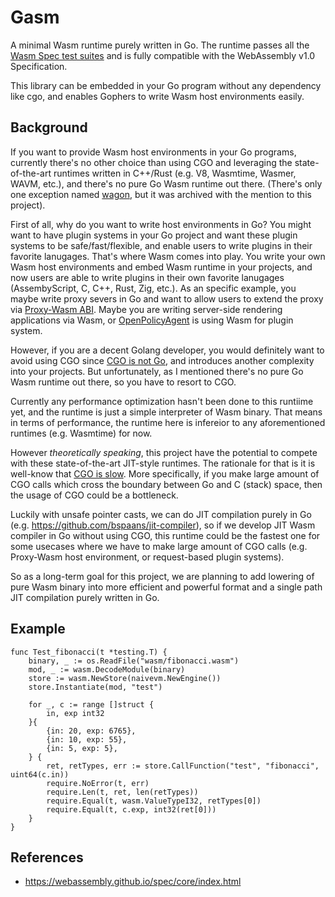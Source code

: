 # Gasm

A minimal Wasm runtime purely written in Go. The runtime passes all the [Wasm Spec test suites](https://github.com/WebAssembly/spec/tree/wg-1.0/test/core) and is fully compatible with the WebAssembly v1.0 Specification.

This library can be embedded in your Go program without any dependency like cgo, and enables Gophers to write Wasm host environments easily.

## Background

If you want to provide Wasm host environments in your Go programs, currently there's no other choice than using CGO and leveraging the state-of-the-art runtimes written in C++/Rust (e.g. V8, Wasmtime, Wasmer, WAVM, etc.), and there's no pure Go Wasm runtime out there. (There's only one exception named [wagon](https://github.com/go-interpreter/wagon), but it was archived with the mention to this project).

First of all, why do you want to write host environments in Go? You might want to have plugin systems in your Go project and want these plugin systems to be safe/fast/flexible, and enable users to
write plugins in their favorite lanugages. That's where Wasm comes into play. You write your own Wasm host environments and embed Wasm runtime in your projects, and now users are able to write plugins in their own favorite lanugages (AssembyScript, C, C++, Rust, Zig, etc.). As an specific example, you maybe write proxy severs in Go and want to allow users to extend the proxy via [Proxy-Wasm ABI](https://github.com/proxy-wasm/spec). Maybe you are writing server-side rendering applications via Wasm, or [OpenPolicyAgent](https://www.openpolicyagent.org/docs/latest/wasm/) is using Wasm for plugin system.

However, if you are a decent Golang developer, you would definitely want to avoid using CGO since [CGO is not Go](https://dave.cheney.net/2016/01/18/cgo-is-not-go), and introduces another complexity into your projects. But unfortunately, as I mentioned there's no pure Go Wasm runtime out there, so you have to resort to CGO.

Currently any performance optimization hasn't been done to this runtiime yet, and the runtime is just a simple interpreter of Wasm binary. That means in terms of performance, the runtime here is infereior to any aforementioned runtimes (e.g. Wasmtime) for now.

However _theoretically speaking_, this project have the potential to compete with these state-of-the-art JIT-style runtimes. The rationale for that is it is well-know that [CGO is slow](https://stackoverflow.com/questions/28272285/why-cgos-performance-is-so-slow-is-there-something-wrong-with-my-testing-code). More specifically, if you make large amount of CGO calls which cross the boundary between Go and C (stack) space, then the usage of CGO could be a bottleneck.

Luckily with unsafe pointer casts, we can do JIT compilation purely in Go (e.g. https://github.com/bspaans/jit-compiler), so if we develop JIT Wasm compiler in Go without using CGO, this runtime could be the fastest one for some usecases where we have to make large amount of CGO calls (e.g. Proxy-Wasm host environment, or request-based plugin systems).

So as a long-term goal for this project, we are planning to add lowering of pure Wasm binary into more efficient and powerful format and a single path JIT compilation purely written in Go.

## Example

```golang
func Test_fibonacci(t *testing.T) {
	binary, _ := os.ReadFile("wasm/fibonacci.wasm")
	mod, _ := wasm.DecodeModule(binary)
	store := wasm.NewStore(naivevm.NewEngine())
	store.Instantiate(mod, "test")

	for _, c := range []struct {
		in, exp int32
	}{
		{in: 20, exp: 6765},
		{in: 10, exp: 55},
		{in: 5, exp: 5},
	} {
		ret, retTypes, err := store.CallFunction("test", "fibonacci", uint64(c.in))
		require.NoError(t, err)
		require.Len(t, ret, len(retTypes))
		require.Equal(t, wasm.ValueTypeI32, retTypes[0])
		require.Equal(t, c.exp, int32(ret[0]))
	}
}

```

## References

- https://webassembly.github.io/spec/core/index.html
